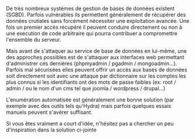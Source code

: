 De très nombreux systèmes de gestion de bases de données existent (SGBD). Parfois vulnérables ils permettent généralement de récupérer des données crutiales sans forcément nécessiter une exploitation avancée. Une fois un premier accès récupéré il peuvent conduire directement ou non à une execution de code arbitraire qui pourra contribuer a compromettre l'ensemble du serveur.

Mais avant de s'attaquer au service de base de données en lui-même, une des approches possibles est de s'attaquer aux interfaces web permettant d'administrer ces dernières (phpmyadmin / pgadmin / mongoadmin...). Parfois mal sécurisées elles peuvent offrir un accès aux bases de données soit directement soit avec une attaque par dictionnaire sur les comptes les plus connus si les identifiants ont des mots de passe faibles (ex: root / admin / ou le nom d'un cms tel que joomla / wordpress / drupal...)

L'enumération automatisée est généralement une bonne solution (par exemple avec des outils tels qu'Hydra) mais parfois quelques essais manuels peuvent s'avérer suffisant.

Si vous êtes vraiment a court d'idée, n'hésitez pas a chercher un peu d'inspiration dans la solution ci-jointe